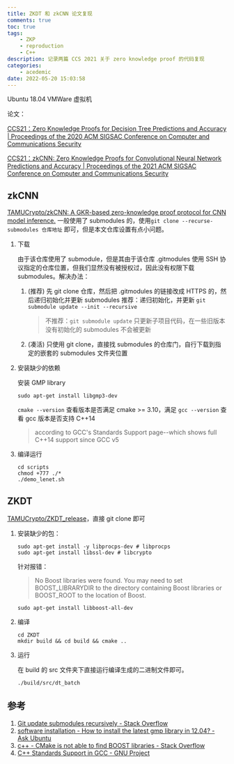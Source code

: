 ```yaml
---
title: ZKDT 和 zkCNN 论文复现
comments: true
toc: true
tags:
    - ZKP
    - reproduction
    - C++
description: 记录两篇 CCS 2021 关于 zero knowledge proof 的代码复现
categories:
    - acedemic
date: 2022-05-20 15:03:58
---
```


Ubuntu 18.04 VMWare 虚拟机

论文：

[CCS21：Zero Knowledge Proofs for Decision Tree Predictions and Accuracy | Proceedings of the 2020 ACM SIGSAC Conference on Computer and Communications Security](https://dl.acm.org/doi/10.1145/3372297.3417278)

[CCS21：zkCNN: Zero Knowledge Proofs for Convolutional Neural Network Predictions and Accuracy | Proceedings of the 2021 ACM SIGSAC Conference on Computer and Communications Security](https://dl.acm.org/doi/abs/10.1145/3460120.3485379)

## zkCNN

[TAMUCrypto/zkCNN: A GKR-based zero-knowledge proof protocol for CNN model inference.](https://github.com/TAMUCrypto/zkCNN)
一般使用了 submodules 的，使用`git clone --recurse-submodules 仓库地址` 即可，但是本文仓库设置有点小问题。

1. 下载

    由于该仓库使用了 submodule，但是其由于该仓库 .gitmodules 使用 SSH 协议指定的仓库位置，但我们显然没有被授权过，因此没有权限下载 submodules。解决办法：

    1. (推荐) 先 git clone 仓库，然后把 .gitmodules 的链接改成 HTTPS 的，然后递归初始化并更新 submodules
       推荐：递归初始化，并更新 `git submodule update --init --recursive`
        > 不推荐：`git submodule update` 只更新子项目代码，在一些旧版本没有初始化的 submodules 不会被更新
    2. (凑活) 只使用 git clone，直接找 submodules 的仓库门，自行下载到指定的嵌套的 submodules 文件夹位置

2. 安装缺少的依赖

    安装 GMP library

    ```shell
    sudo apt-get install libgmp3-dev
    ```

    `cmake --version` 查看版本是否满足 cmake >= 3.10，满足
    `gcc --version` 查看 gcc 版本是否支持 C++14

    > according to GCC's Standards Support page--which shows full C++14 support since GCC v5

3. 编译运行

    ```shell
    cd scripts
    chmod +777 ./*
    ./demo_lenet.sh
    ```

## ZKDT

[TAMUCrypto/ZKDT_release](https://github.com/TAMUCrypto/ZKDT_release)，直接 git clone 即可

1. 安装缺少的包：

    ```shell
    sudo apt-get install -y libprocps-dev # libprocps
    sudo apt-get install libssl-dev # libcrypto
    ```

    针对报错：

    > No Boost libraries were found. You may need to set BOOST_LIBRARYDIR to the
    > directory containing Boost libraries or BOOST_ROOT to the location of
    > Boost.

    ```shell
    sudo apt-get install libboost-all-dev
    ```

2. 编译

    ```shell
    cd ZKDT
    mkdir build && cd build && cmake ..
    ```

3. 运行

    在 build 的 src 文件夹下直接运行编译生成的二进制文件即可。

    ```shell
    ./build/src/dt_batch
    ```

## 参考

1. [Git update submodules recursively - Stack Overflow](https://stackoverflow.com/questions/10168449/git-update-submodules-recursively)
2. [software installation - How to install the latest gmp library in 12.04? - Ask Ubuntu](https://askubuntu.com/questions/207724/how-to-install-the-latest-gmp-library-in-12-04)
3. [c++ - CMake is not able to find BOOST libraries - Stack Overflow](https://stackoverflow.com/questions/24173330/cmake-is-not-able-to-find-boost-libraries)
4. [C++ Standards Support in GCC - GNU Project](https://gcc.gnu.org/projects/cxx-status.html#cxx14)
